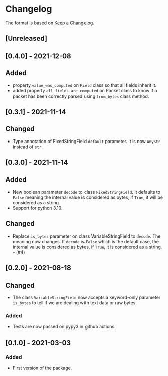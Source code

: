 # Changelog

The format is based on [Keep a Changelog](https://keepachangelog.com/en/1.0.0/).

## [Unreleased]

## [0.4.0] - 2021-12-08

## Added

- property `value_was_computed` on `Field` class so that all fields inherit it.
- added property `all_fields_are_computed` on Packet class to know if a packet has been correctly parsed using
  `from_bytes` class method.


## [0.3.1] - 2021-11-14

## Changed

- Type annotation of FixedStringField `default` parameter. It is now `AnyStr` instead of `str`.

## [0.3.0] - 2021-11-14

## Added

- New boolean parameter `decode` to class `FixedStringField`. It defaults to `False` meaning the internal value is
  considered as bytes, if `True`, it will be considered as a string.
- Support for python 3.10.

## Changed

- Replace `is_bytes` parameter on class VariableStringField to `decode`. The meaning now changes. If `decode` is `False`
  which is the default case, the internal value is considered as bytes, if `True`, it is considered as a string. - (#4)

## [0.2.0] - 2021-08-18

## Changed

- The class `VariableStringField` now accepts a keyword-only parameter `is_bytes` to tell if we are dealing with text
  data or raw bytes.

### Added

- Tests are now passed on pypy3 in github actions.

## [0.1.0] - 2021-03-03

### Added

- First version of the package.
